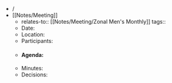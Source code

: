 - /
- [[Notes/Meeting]]
	- relates-to:: [[Notes/Meeting/Zonal Men's Monthly]] 
	  tags::
	- Date:
	- Location:
	- Participants:
	- #### Agenda:
	- Minutes:
	- Decisions: